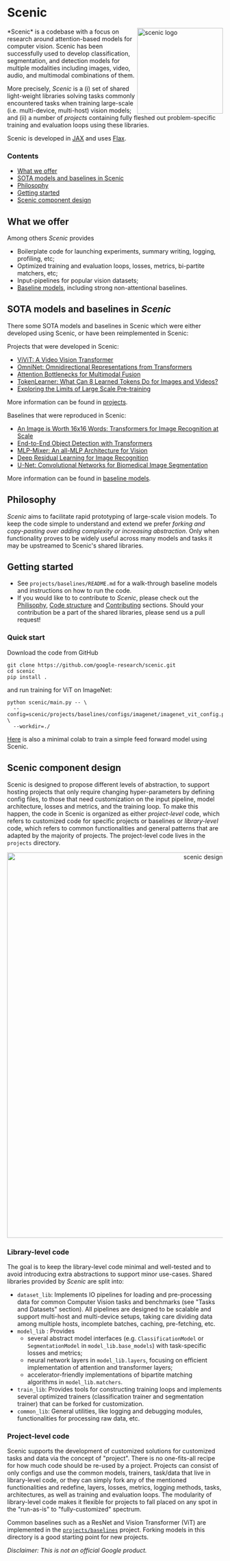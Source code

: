 # Scenic
<div style="text-align: left">
<img align="right" src="https://raw.githubusercontent.com/google-research/scenic/main/images/scenic_logo.png" width="200" alt="scenic logo"></img>
</div>
*Scenic* is a codebase with a focus on research around attention-based models
for computer vision. Scenic has been successfully used to develop
classification, segmentation, and detection models for multiple modalities
including images, video, audio, and multimodal combinations of them.

More precisely, *Scenic* is a (i) set of shared light-weight libraries solving
tasks commonly encountered tasks when training large-scale (i.e. multi-device,
multi-host) vision models; and (ii) a number of *projects* containing fully
fleshed out problem-specific training and evaluation loops using these
libraries.

Scenic is developed in [JAX](https://github.com/google/jax) and uses
[Flax](https://github.com/google/flax).

### Contents
* [What we offer](#what-we-offer)
* [SOTA models and baselines in Scenic](#sota-models-and-baselines-in-scenic)
* [Philosophy](#philosophy)
* [Getting started](#getting-started)
* [Scenic component design](#scenic-component-design)

## What we offer
Among others *Scenic* provides

* Boilerplate code for launching experiments, summary writing, logging,
  profiling, etc;
* Optimized training and evaluation loops, losses, metrics, bi-partite matchers,
  etc;
* Input-pipelines for popular vision datasets;
* [Baseline models](https://github.com/google-research/scenic/tree/main/scenic/projects/baselines#scenic-baseline-models),
including strong non-attentional baselines.


## SOTA models and baselines in *Scenic*
There some SOTA models and baselines in Scenic which were either developed
using Scenic, or have been reimplemented in Scenic:

Projects that were developed in Scenic:
* [ViViT: A Video Vision Transformer](https://arxiv.org/abs/2103.15691)
* [OmniNet: Omnidirectional Representations from Transformers](https://arxiv.org/abs/2103.01075)
* [Attention Bottlenecks for Multimodal Fusion](https://arxiv.org/abs/2107.00135)
* [TokenLearner: What Can 8 Learned Tokens Do for Images and Videos?](https://arxiv.org/abs/2106.11297)
* [Exploring the Limits of Large Scale Pre-training](https://arxiv.org/abs/2110.02095)

More information can be found in [projects](https://github.com/google-research/scenic/tree/main/scenic/projects#list-of-projects-hosted-in-scenic).

Baselines that were reproduced in Scenic:
* [An Image is Worth 16x16 Words: Transformers for Image Recognition at Scale](https://arxiv.org/abs/2010.11929)
* [End-to-End Object Detection with Transformers](https://arxiv.org/abs/2005.12872)
* [MLP-Mixer: An all-MLP Architecture for Vision](https://arxiv.org/abs/2105.01601)
* [Deep Residual Learning for Image Recognition](https://arxiv.org/abs/1512.03385)
* [U-Net: Convolutional Networks for Biomedical Image Segmentation](https://arxiv.org/abs/1505.04597)

More information can be found in [baseline models](https://github.com/google-research/scenic/tree/main/scenic/projects/baselines#scenic-baseline-models).

<a name="philosophy"></a>
## Philosophy
*Scenic* aims to facilitate rapid prototyping of large-scale vision models. To
keep the code simple to understand and extend we prefer *forking and
copy-pasting over adding complexity or increasing abstraction*. Only when
functionality proves to be widely useful across many models and tasks it may be
upstreamed to Scenic's shared libraries.


<a name="getting_start"></a>
## Getting started
* See `projects/baselines/README.md` for a walk-through baseline models and
  instructions on how to run the code.
* If you would like to to contribute to *Scenic*, please check out the
  [Philisophy](#philosophy), [Code structure](#code_structure) and
  [Contributing](CONTRIBUTING.md) sections.
  Should your contribution be a part of the shared libraries, please send us a
  pull request!


### Quick start
Download the code from GitHub

```
git clone https://github.com/google-research/scenic.git
cd scenic
pip install .
```

and run training for ViT on ImageNet:

```
python scenic/main.py -- \
  --config=scenic/projects/baselines/configs/imagenet/imagenet_vit_config.py \
  --workdir=./
```

[Here](https://colab.research.google.com/github/google-research/scenic/blob/main/scenic/common_lib/colabs/scenic_playground.ipynb)
is also a minimal colab to train a simple feed forward model using Scenic.

<a name="code_structure"></a>
## Scenic component design
Scenic is designed to propose different levels of abstraction, to support
hosting projects that only require changing hyper-parameters by defining config
files, to those that need customization on the input pipeline, model
architecture, losses and metrics, and the training loop. To make this happen,
the code in Scenic is organized as either _project-level_ code,
which refers to customized code for specific projects or baselines or
_library-level_ code, which refers to common functionalities and general
patterns that are adapted by the majority of projects. The project-level
code lives in the `projects` directory.

<div align="center">
<img src="https://raw.githubusercontent.com/google-research/scenic/main/images/scenic_design.jpg" width="900" alt="scenic design"></img>
</div>

### Library-level code
The goal is to keep the library-level code minimal and well-tested and to avoid
introducing extra abstractions to support minor use-cases. Shared libraries
provided by *Scenic* are split into:

*   `dataset_lib`: Implements IO pipelines for loading and pre-processing data
    for common Computer Vision tasks and benchmarks (see "Tasks and Datasets"
    section). All pipelines are designed to be scalable and support multi-host
    and multi-device setups, taking care dividing data among multiple hosts,
    incomplete batches, caching, pre-fetching, etc.
*   `model_lib` : Provides
    *   several abstract model interfaces (e.g. `ClassificationModel` or
        `SegmentationModel` in `model_lib.base_models`) with task-specific
        losses and metrics;
    *   neural network layers in `model_lib.layers`, focusing on efficient
        implementation of attention and transformer layers;
    *   accelerator-friendly implementations of bipartite matching
        algorithms in `model_lib.matchers`.
*   `train_lib`: Provides tools for constructing training loops and implements
    several optimized trainers (classification trainer and segmentation trainer)
    that can be forked for customization.
*   `common_lib`: General utilities, like logging and debugging modules,
    functionalities for processing raw data, etc.

### Project-level code
Scenic supports the development of customized solutions for customized tasks and
data via the concept of "project". There is no one-fits-all recipe for how much
code should be re-used by a project. Projects can consist of only configs and
use the common models, trainers, task/data that live in library-level code, or
they can simply fork any of the mentioned functionalities and redefine, layers,
losses, metrics, logging methods, tasks, architectures, as well as training and
evaluation loops. The modularity of library-level code makes it flexible for
projects to fall placed on any spot in the "run-as-is" to "fully-customized"
spectrum.

Common baselines such as a ResNet and Vision Transformer (ViT) are implemented
in the [`projects/baselines`](https://github.com/google-research/scenic/tree/main/scenic/projects/baselines)
project. Forking models in this directory is a good starting point for new
projects.

_Disclaimer: This is not an official Google product._
